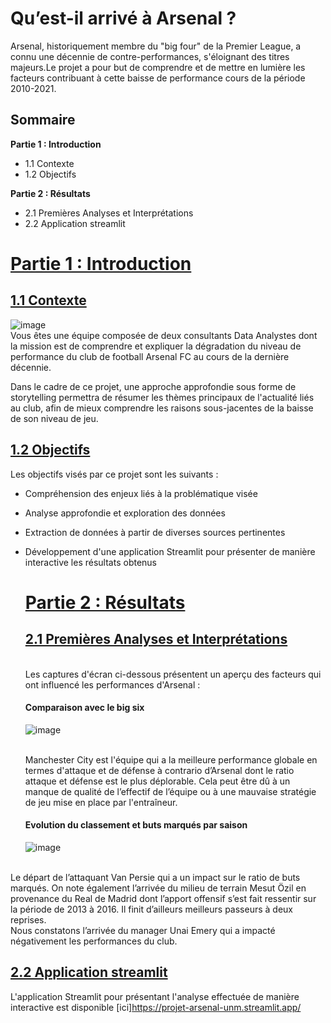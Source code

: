 # Qu’est-il arrivé à Arsenal ? 
Arsenal, historiquement membre du "big four" de la Premier League, a connu une décennie de contre-performances, s'éloignant des titres majeurs.Le projet a pour but de comprendre et de mettre en lumière les facteurs contribuant à cette baisse de performance cours de la période 2010-2021. 
## Sommaire
 **Partie 1 : Introduction**
 - 1.1 Contexte
 - 1.2 Objectifs
  
**Partie 2 : Résultats**
 - 2.1 Premières Analyses et Interprétations
 - 2.2 Application streamlit

# <u> Partie 1 : Introduction</u>

## <u>1.1 Contexte</u>
![image](https://github.com/Ulrich-NLATE/Projet_Arsenal_git/assets/124917379/c54e30ed-8c89-4005-bba7-e50f8a954752)
<br>Vous êtes une équipe composée de deux consultants Data Analystes dont la mission est de comprendre et expliquer la dégradation du niveau de performance du club de football Arsenal FC au cours de la dernière décennie.

Dans le cadre de ce projet, une approche approfondie sous forme de storytelling permettra de résumer les thèmes principaux de l'actualité liés au club, afin de mieux comprendre les raisons sous-jacentes de la baisse de son niveau de jeu. 

## <u>1.2 Objectifs</u>
Les objectifs visés par ce projet sont les suivants : <br>
 - Compréhension des enjeux liés à la problématique visée
 - Analyse approfondie et exploration des données
 - Extraction de données à partir de diverses sources pertinentes
 - Développement d'une application Streamlit pour présenter de manière interactive les résultats obtenus


   # <u> Partie 2 : Résultats</u>
   ## <u> 2.1 Premières Analyses et Interprétations</u>
   <br> Les captures d'écran ci-dessous présentent un aperçu des facteurs qui ont influencé les performances d'Arsenal : <br>
   
   ####  	Comparaison avec le big six <br>
   ![image](https://github.com/Ulrich-NLATE/Projet_Arsenal_git/assets/124917379/0edec4ee-ed73-41da-8c3f-8aee717fe027)

   <br>Manchester City est l'équipe qui a la meilleure performance globale en termes d'attaque et de défense à contrario d’Arsenal dont le ratio attaque et défense est le plus déplorable. Cela peut être dû à un manque de qualité de l’effectif de l’équipe ou à une mauvaise stratégie de jeu mise en place par l'entraîneur. 

    #### Evolution du classement et buts marqués par saison <br>
   ![image](https://github.com/Ulrich-NLATE/Projet_Arsenal_git/assets/124917379/e4074960-8c7c-4bb2-9c5a-22a6ab0bc51b)

  <br>Le départ de l’attaquant Van Persie qui a un impact sur le ratio de buts marqués. On note également l’arrivée du milieu de terrain Mesut Özil en provenance du Real de Madrid dont l’apport offensif s’est fait ressentir sur la période de 2013 à 2016. Il finit d’ailleurs meilleurs passeurs à deux reprises. 
  <br>Nous constatons l’arrivée du manager Unai Emery qui a impacté négativement les performances du club. 

   ## <u>2.2 Application streamlit</u>
   L'application Streamlit pour présentant l'analyse effectuée de manière interactive est disponible [ici]https://projet-arsenal-unm.streamlit.app/

   

   
   

   
   
 


